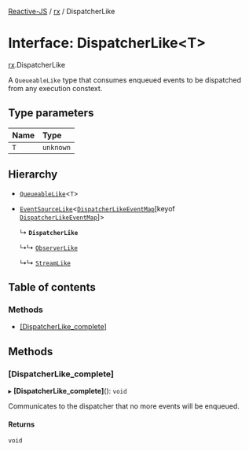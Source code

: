 [Reactive-JS](../README.md) / [rx](../modules/rx.md) / DispatcherLike

# Interface: DispatcherLike<T\>

[rx](../modules/rx.md).DispatcherLike

A `QueueableLike` type that consumes enqueued events to
be dispatched from any execution constext.

## Type parameters

| Name | Type |
| :------ | :------ |
| `T` | `unknown` |

## Hierarchy

- [`QueueableLike`](utils.QueueableLike.md)<`T`\>

- [`EventSourceLike`](events.EventSourceLike.md)<[`DispatcherLikeEventMap`](rx.DispatcherLikeEventMap.md)[keyof [`DispatcherLikeEventMap`](rx.DispatcherLikeEventMap.md)]\>

  ↳ **`DispatcherLike`**

  ↳↳ [`ObserverLike`](rx.ObserverLike.md)

  ↳↳ [`StreamLike`](rx.StreamLike.md)

## Table of contents

### Methods

- [[DispatcherLike\_complete]](rx.DispatcherLike.md#[dispatcherlike_complete])

## Methods

### [DispatcherLike\_complete]

▸ **[DispatcherLike_complete]**(): `void`

Communicates to the dispatcher that no more events will be enqueued.

#### Returns

`void`
